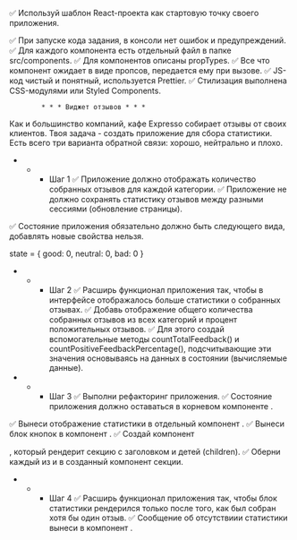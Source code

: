 ✅ Используй шаблон React-проекта как стартовую точку своего приложения.

✅ При запуске кода задания, в консоли нет ошибок и предупреждений. ✅ Для
каждого компонента есть отдельный файл в папке src/components. ✅ Для
компонентов описаны propTypes. ✅ Все что компонент ожидает в виде пропсов,
передается ему при вызове. ✅ JS-код чистый и понятный, используется Prettier.
✅ Стилизация выполнена CSS-модулями или Styled Components.

            * * * Виджет отзывов * * *

Как и большинство компаний, кафе Expresso собирает отзывы от своих клиентов.
Твоя задача - создать приложение для сбора статистики. Есть всего три варианта
обратной связи: хорошо, нейтрально и плохо.

- - - Шаг 1 ✅ Приложение должно отображать количество собранных отзывов для
      каждой категории. ✅ Приложение не должно сохранять статистику отзывов
      между разными сессиями (обновление страницы).

✅ Состояние приложения обязательно должно быть следующего вида, добавлять новые
свойства нельзя.

state = { good: 0, neutral: 0, bad: 0 }

- - - Шаг 2 ✅ Расширь функционал приложения так, чтобы в интерфейсе
      отображалось больше статистики о собранных отзывах. ✅ Добавь отображение
      общего количества собранных отзывов из всех категорий и процент
      положительных отзывов. ✅ Для этого создай вспомогательные методы
      countTotalFeedback() и countPositiveFeedbackPercentage(), подсчитывающие
      эти значения основываясь на данных в состоянии (вычисляемые данные).

- - - Шаг 3 ✅ Выполни рефакторинг приложения. ✅ Состояние приложения должно
      оставаться в корневом компоненте <App>.

✅ Вынеси отображение статистики в отдельный компонент
<Statistics good={} neutral={} bad={} total={} positivePercentage={}>. ✅ Вынеси
блок кнопок в компонент <FeedbackOptions options={} onLeaveFeedback={}>. ✅
Создай компонент <Section title="">, который рендерит секцию с заголовком и
детей (children). ✅ Оберни каждый из <Statistics> и <FeedbackOptions> в
созданный компонент секции.

- - - Шаг 4 ✅ Расширь функционал приложения так, чтобы блок статистики
      рендерился только после того, как был собран хотя бы один отзыв. ✅
      Сообщение об отсутствиии статистики вынеси в компонент
      <Notification message="There is no feedback">.
